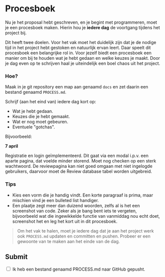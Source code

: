 # Procesboek

Nu je het proposal hebt geschreven, en je begint met programmeren, moet je een procesboek maken. Hierin hou je **iedere dag** de voortgang tijdens het project bij.

Dit heeft twee doelen. Voor het vak moet het duidelijk zijn dat je de nodige tijd in het project hebt gestoken en natuurlijk ervan leert. Daar speelt dit procesboek een belangrijke rol in. Voor jezelf biedt een procesboek een manier om bij te houden wat je hebt gedaan en welke keuzes je maakt. Door je dag even op te schrijven haal je uiteindelijk een boel chaos uit het project.

### Hoe?

Maak in je git repository een map aan genaamd `docs` en zet daarin een bestand genaamd `PROCESS.md`.

Schrijf (aan het eind van) iedere dag kort op:

- Wat je hebt gedaan.
- Keuzes die je hebt gemaakt.
- Wat er nog moet gebeuren.
- Eventuele "gotchas".

Bijvoorbeeld:

**7 april**

Registratie en login geïmplementeerd. Dit gaat via een modal i.p.v. een aparte pagina, dat voelde minder storend. Moet nog checken op een sterk wachtwoord. De reviewpagina kan niet goed omgaan met niet ingelogde gebruikers, daarvoor moet de Review database tabel worden uitgebreid.

### Tips

* Kies een vorm die je handig vindt. Een korte paragraaf is prima, maar mischien vind je een bulleted list handiger.
* Een plaatje zegt meer dan duizend woorden, zelfs al is het een screenshot van code. Zeker als je bang bent iets te vergeten, bijvoorbeeld wat die ingewikkelde functie van vanmiddag nou echt doet, screenshot het en leg het kort uit in dit procesboek.

> Om het vak te halen, moet je iedere dag dat je aan het project werk ook `PROCESS.md` updaten en committen en pushen. Probeer er een gewoonte van te maken aan het einde van de dag. 

## Submit

<div class="form-check">
  <input required name="form[process]" class="form-check-input" type="checkbox" value="yes" id="check1">
  <label class="form-check-label" for="check1">
    Ik heb een bestand genaamd PROCESS.md naar GitHub gepusht.
  </label>
</div>
